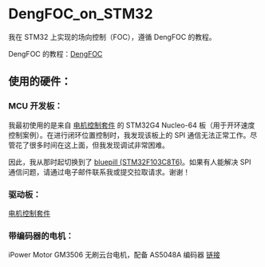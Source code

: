 # DengFOC_on_STM32
我在 STM32 上实现的场向控制（FOC），遵循 DengFOC 的教程。

DengFOC 的教程：[DengFOC](http://dengfoc.com/#/)

## 使用的硬件：

### MCU 开发板：

我最初使用的是来自 [电机控制套件](https://www.st.com/en/evaluation-tools/p-nucleo-ihm03.html) 的 STM32G4 Nucleo-64 板（用于开环速度控制案例）。在进行闭环位置控制时，我发现该板上的 SPI 通信无法正常工作。尽管花了很多时间在这上面，但我发现调试非常困难。

因此，我从那时起切换到了 [bluepill (STM32F103C8T6)](https://stm32-base.org/boards/STM32F103C8T6-Blue-Pill.html)。如果有人能解决 SPI 通信问题，请通过电子邮件联系我或提交拉取请求。谢谢！

### 驱动板：

[电机控制套件](https://www.st.com/en/evaluation-tools/p-nucleo-ihm03.html)

### 带编码器的电机：

iPower Motor GM3506 无刷云台电机，配备 AS5048A 编码器 [链接](https://www.robotshop.com/products/ipower-motor-gm3506-brushless-gimbal-motor-w-as5048a-encoder)
